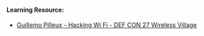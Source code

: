 #### Learning Resource:

  * [Guillemo Pilleux - Hacking Wi Fi - DEF CON 27 Wireless Village](https://www.youtube.com/watch?v=4a_f23Me1Qg)
